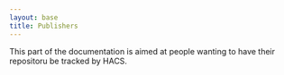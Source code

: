 ```yaml
---
layout: base
title: Publishers
---
```


This part of the documentation is aimed at people wanting to have their repositoru be tracked by HACS.